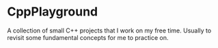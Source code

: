 # CppPlayground
A collection of small C++ projects that I work on my free time. Usually to revisit some fundamental concepts for me to practice on.
